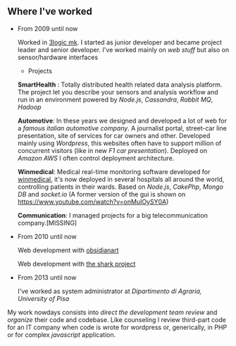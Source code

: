 ## Where I've worked

- From 2009 until now

    Worked in [3logic mk](http://www.3logic.it). I started as junior developer and became project leader and senior developer. I've worked mainly on  *web stuff* but also on sensor/hardware interfaces

    -  Projects

    **SmartHealth** : Totally distributed health related data analysis platform. The project let you describe your sensors and analysis workflow and run in an environment powered by *Node.js*, *Cassandra*, *Rabbit MQ*, *Hadoop*

    **Automotive**: In these years we designed and developed a lot of web for a *famous italian automotive company*.
    A journalist portal, street-car line presentation, site of services for car owners and other. Developed mainly using *Wordpress*, this websites often have to support million of concurrent visitors (like in new *F1 car presentation*). Deployed on *Amazon AWS* I often control deployment architecture.

    **Winmedical**: Medical real-time monitoring software developed for [winmedical](http://www.winmedical.com/), it's now deployed in several hospitals all around the world, controlling patients in their wards. Based on *Node.js*, *CakePhp*, *Mongo DB* and *socket.io* (A former version of the gui is shown on <https://www.youtube.com/watch?v=onMuIOySY0A>)

    **Communication**: I managed projects for a big telecommunication company.[MISSING]

- From 2010 until now

    Web development with [obsidianart](http://www.obsidianart.com/wp/)
    
    Web development with [the shark project](http://thesharkproject.com/)


- From 2013 until now
    
    I've worked as system administrator at *Dipartimento di Agraria, University of Pisa*

My work nowdays consists into *direct the development team* *review* and *organize* their code and codebase. Like counseling I review third-part code for an IT company when code is wrote for wordpress or, generically, in PHP or for complex *javascript* application.
